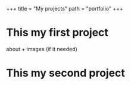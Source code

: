 +++
title = "My projects"
path = "portfolio"
+++

# This my first project
about + images (if it needed)

# This my second project

